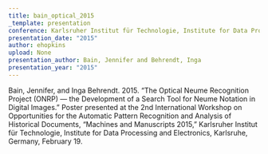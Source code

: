 ```yaml
---
title: bain_optical_2015
_template: presentation
conference: Karlsruher Institut für Technologie, Institute for Data Processing and Electronics, Karlsruhe, Germany
presentation_date: "2015"
author: ehopkins
upload: None
presentation_author: Bain, Jennifer and Behrendt, Inga
presentation_year: "2015"
---
```

Bain, Jennifer, and Inga Behrendt. 2015. “The Optical Neume Recognition Project (ONRP) — the Development of a Search Tool for Neume Notation in Digital Images.” Poster presented at the 2nd International Workshop on Opportunities for the Automatic Pattern Recognition and Analysis of Historical Documents, “Machines and Manuscripts 2015,” Karlsruher Institut für Technologie, Institute for Data Processing and Electronics, Karlsruhe, Germany, February 19.